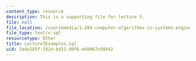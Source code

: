 ```yaml
---
content_type: resource
description: This is a supporting file for lecture 3.
file: null
file_location: /coursemedia/1-204-computer-algorithms-in-systems-engineering-spring-2010/3ada105f182d8d11d0f6ebb967c08442_Lecture3Examples.sql
file_type: text/x-sql
resourcetype: Other
title: Lecture3Examples.sql
uid: 3ada105f-182d-8d11-d0f6-ebb967c08442
---
```

